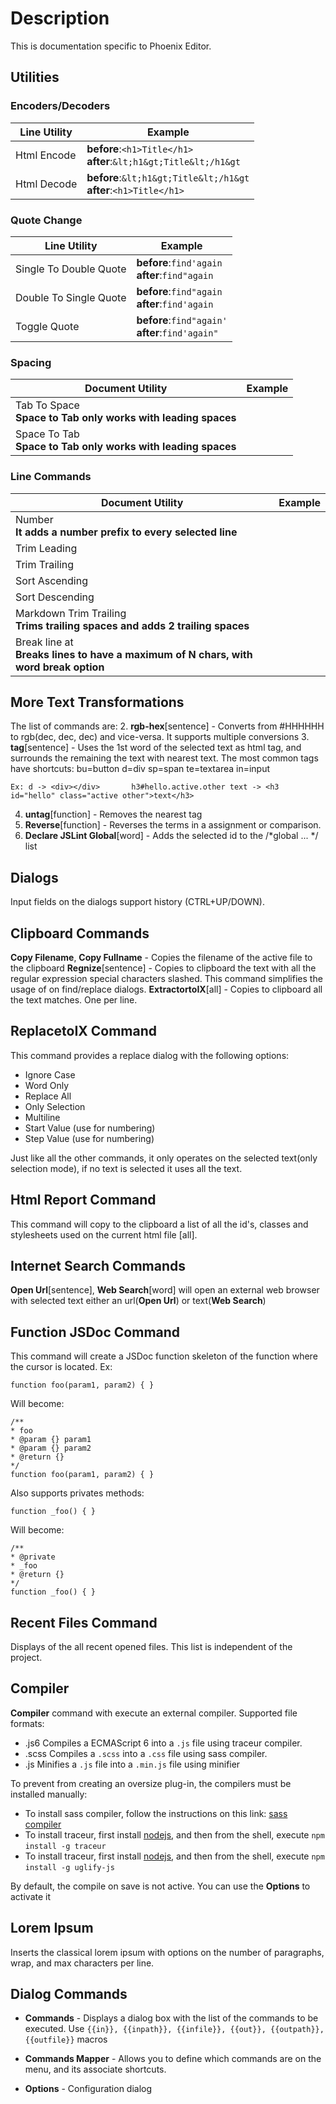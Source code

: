 # Description

This is documentation specific to Phoenix Editor.

## Utilities

### Encoders/Decoders
  
| Line Utility  | Example |
| ------------- | ------------- |
|Html Encode|**before**:`<h1>Title</h1>`<br>**after**:`&lt;h1&gt;Title&lt;/h1&gt`|
|Html Decode|**before**:`&lt;h1&gt;Title&lt;/h1&gt`<br>**after**:`<h1>Title</h1>`|
  
### Quote Change
  
| Line Utility  | Example |
| ------------- | ------------- |
|Single To Double Quote|**before**:`find'again`<br>**after**:`find"again`|
|Double To Single Quote|**before**:`find"again`<br>**after**:`find'again`|
|Toggle Quote|**before**:`find"again'`<br>**after**:`find'again"`|

### Spacing
  
| Document Utility  | Example |
| ------------- | ------------- |
|Tab To Space<br>**Space to Tab only works with leading spaces**||
|Space To Tab<br>**Space to Tab only works with leading spaces**||
  
### Line Commands
  
| Document Utility  | Example |
| ------------- | ------------- |
|Number<br>**It adds a number prefix to every selected line**||
|Trim Leading||
|Trim Trailing||
|Sort Ascending||
|Sort Descending||
|Markdown Trim Trailing<br>**Trims trailing spaces and adds 2 trailing spaces**||
|Break line at<br>**Breaks lines to have a maximum of N chars, with word break option**||
  
## More Text Transformations
  
The list of commands are:
2. **rgb-hex**[sentence] - Converts from #HHHHHH to rgb(dec, dec, dec) and vice-versa. It supports multiple conversions
3. **tag**[sentence] - Uses the 1st word of the selected text as html tag, and surrounds the remaining the text with nearest text.
The most common tags have shortcuts: bu=button  d=div   sp=span  te=textarea   in=input
```
Ex: d -> <div></div>       h3#hello.active.other text -> <h3 id="hello" class="active other">text</h3>
```
4. **untag**[function] - Removes the nearest tag
5. **Reverse**[function] - Reverses the terms in a assignment or comparison.
6. **Declare JSLint Global**[word] - Adds the selected id to the /*global ... */ list
  
##  Dialogs
  
Input fields on the dialogs support history (CTRL+UP/DOWN).
  
## Clipboard Commands
  
**Copy Filename**, **Copy Fullname** - Copies the filename of the active file to the clipboard
**Regnize**[sentence] - Copies to clipboard the text with all the regular expression special characters slashed.
  This command simplifies the usage of on find/replace dialogs.
**ExtractortoIX**[all] - Copies to clipboard all the text matches. One per line.
  
##  ReplacetoIX Command
  
This command provides a replace dialog with the following options:
* Ignore Case
* Word Only
* Replace All
* Only Selection
* Multiline
* Start Value (use for numbering)
* Step Value  (use for numbering)
  
Just like all the other commands, it only operates on the selected text(only selection mode), if no text is selected it uses all the text.
  
##  Html Report Command
  
This command will copy to the clipboard a list of all the id's, classes and stylesheets used on the current html file [all].
  
## Internet Search Commands
  
**Open Url**[sentence], **Web Search**[word] will open an external web browser with selected text either an url(**Open Url**) or text(**Web Search**)
  
## Function JSDoc Command
  
This command will create a JSDoc function skeleton of the function where the cursor is located.
Ex:
```
function foo(param1, param2) { }
```
  
Will become:
```
/**
* foo
* @param {} param1
* @param {} param2
* @return {}
*/
function foo(param1, param2) { }
```
  
Also supports privates methods:
```
function _foo() { }
```
  
Will become:
```
/**
* @private
* _foo
* @return {}
*/
function _foo() { }
```
  
## Recent Files Command
  
Displays of the all recent opened files. This list is independent of the project.
  
## Compiler
  
**Compiler** command with execute an external compiler. Supported file formats:
  
* .js6 Compiles a ECMAScript 6 into a `.js` file using traceur compiler.    
* .scss Compiles a `.scss` into a `.css` file using sass compiler.    
* .js Minifies a `.js` file into a `.min.js` file using minifier    
  
To prevent from creating an oversize plug-in, the compilers must be installed manually:
  
* To install sass compiler, follow the instructions on this link: [sass compiler][1]
* To install traceur, first install [nodejs][2], and then from the shell, execute `npm install -g traceur`    
* To install traceur, first install [nodejs][2], and then from the shell, execute `npm install -g uglify-js`    
  
By default, the compile on save is not active. You can use the **Options** to activate it
  
[1]: https://sass-lang.com/
[2]: https://nodejs.org/
  
## Lorem Ipsum
  
Inserts the classical lorem ipsum with options on the number of paragraphs, wrap, and max characters per line.
  
## Dialog Commands
  
  * **Commands** - Displays a dialog box with the list of the commands to be executed.
Use `{{in}}, {{inpath}}, {{infile}}, {{out}}, {{outpath}}, {{outfile}}` macros
  
  * **Commands Mapper** - Allows you to define which commands are on the menu, and its associate shortcuts.
  * **Options** - Configuration dialog
  
